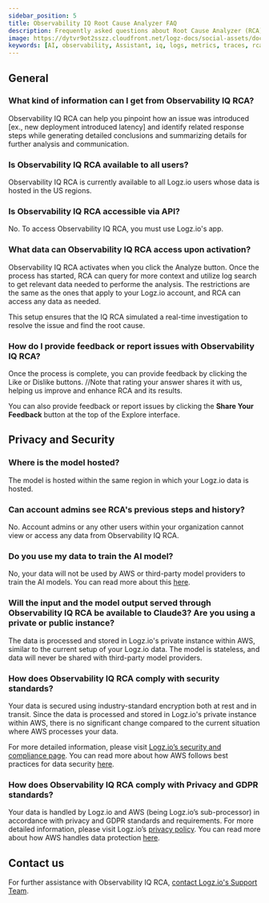 ```yaml
---
sidebar_position: 5
title: Observability IQ Root Cause Analyzer FAQ
description: Frequently asked questions about Root Cause Analyzer (RCA)
image: https://dytvr9ot2sszz.cloudfront.net/logz-docs/social-assets/docs-social.jpg
keywords: [AI, observability, Assistant, iq, logs, metrics, traces, rca, root cause analysis, root cause, analysis, services, logz.io]
---
```



## General

### What kind of information can I get from Observability IQ RCA? 

Observability IQ RCA can help you pinpoint how an issue was introduced [ex., new deployment introduced latency] and identify related response steps while generating detailed conclusions and summarizing details for further analysis and communication.

### Is Observability IQ RCA available to all users?

Observability IQ RCA is currently available to all Logz.io users whose data is hosted in the US regions.

### Is Observability IQ RCA accessible via API?

No. To access Observability IQ RCA, you must use Logz.io's app.

### What data can Observability IQ RCA access upon activation?

Observability IQ RCA activates when you click the Analyze button. Once the process has started, RCA can query for more context and utilize log search to get relevant data needed to performe the analysis. The restrictions are the same as the ones that apply to your Logz.io account, and RCA can access any data as needed.

This setup ensures that the IQ RCA simulated a real-time investigation to resolve the issue and find the root cause.

### How do I provide feedback or report issues with Observability IQ RCA? 

Once the process is complete, you can provide feedback by clicking the Like or Dislike buttons. //Note that rating your answer shares it with us, helping us improve and enhance RCA and its results.

You can also provide feedback or report issues by clicking the **Share Your Feedback** button at the top of the Explore interface.

## Privacy and Security

### Where is the model hosted?

The model is hosted within the same region in which your Logz.io data is hosted. 

### Can account admins see RCA's previous steps and history?

No. Account admins or any other users within your organization cannot view or access any data from Observability IQ RCA. 

### Do you use my data to train the AI model?

No, your data will not be used by AWS or third-party model providers to train the AI models. You can read more about this [here](https://aws.amazon.com/bedrock/faqs/#product-faqs#bedrock-faqs#security-and-privacy).


### Will the input and the model output served through Observability IQ RCA be available to Claude3? Are you using a private or public instance?

The data is processed and stored in Logz.io's private instance within AWS, similar to the current setup of your Logz.io data. The model is stateless, and data will never be shared with third-party model providers.

### How does Observability IQ RCA comply with security standards?

Your data is secured using industry-standard encryption both at rest and in transit. Since the data is processed and stored in Logz.io's private instance within AWS, there is no significant change compared to the current situation where AWS processes your data.

For more detailed information, please visit [Logz.io’s security and compliance page](https://logz.io/platform/features/soc-2-compliance/). You can read more about how AWS follows best practices for data security [here](https://aws.amazon.com/bedrock/faqs/#product-faqs#bedrock-faqs#general:~:text=Why%20should%20I%20use%20Amazon%20Bedrock%3F).

### How does Observability IQ RCA comply with Privacy and GDPR standards?​

Your data is handled by Logz.io and AWS (being Logz.io’s sub-processor) in accordance with privacy and GDPR standards and requirements. For more detailed information, please visit Logz.io’s [privacy policy](https://logz.io/about-us/privacy-policy/). You can read more about how AWS handles data protection [here](https://docs.aws.amazon.com/bedrock/latest/userguide/data-protection.html).


## Contact us

For further assistance with Observability IQ RCA, [contact Logz.io's Support Team](mailto:help@logz.io).